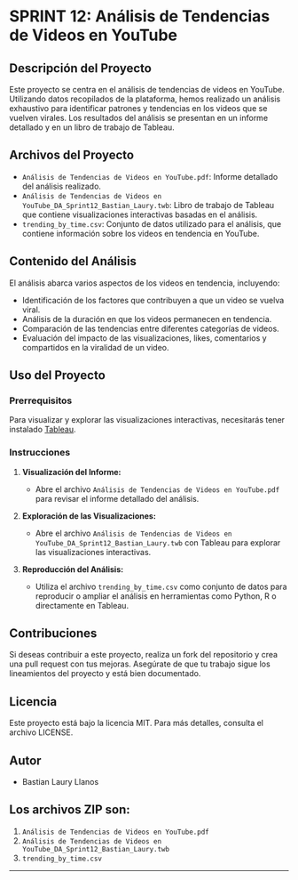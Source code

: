 # SPRINT 12: Análisis de Tendencias de Videos en YouTube

## Descripción del Proyecto

Este proyecto se centra en el análisis de tendencias de videos en YouTube. Utilizando datos recopilados de la plataforma, hemos realizado un análisis exhaustivo para identificar patrones y tendencias en los videos que se vuelven virales. Los resultados del análisis se presentan en un informe detallado y en un libro de trabajo de Tableau.

## Archivos del Proyecto

- `Análisis de Tendencias de Videos en YouTube.pdf`: Informe detallado del análisis realizado.
- `Análisis de Tendencias de Videos en YouTube_DA_Sprint12_Bastian_Laury.twb`: Libro de trabajo de Tableau que contiene visualizaciones interactivas basadas en el análisis.
- `trending_by_time.csv`: Conjunto de datos utilizado para el análisis, que contiene información sobre los videos en tendencia en YouTube.

## Contenido del Análisis

El análisis abarca varios aspectos de los videos en tendencia, incluyendo:

- Identificación de los factores que contribuyen a que un video se vuelva viral.
- Análisis de la duración en que los videos permanecen en tendencia.
- Comparación de las tendencias entre diferentes categorías de videos.
- Evaluación del impacto de las visualizaciones, likes, comentarios y compartidos en la viralidad de un video.

## Uso del Proyecto

### Prerrequisitos

Para visualizar y explorar las visualizaciones interactivas, necesitarás tener instalado [Tableau](https://www.tableau.com/).

### Instrucciones

1. **Visualización del Informe:**
   - Abre el archivo `Análisis de Tendencias de Videos en YouTube.pdf` para revisar el informe detallado del análisis.

2. **Exploración de las Visualizaciones:**
   - Abre el archivo `Análisis de Tendencias de Videos en YouTube_DA_Sprint12_Bastian_Laury.twb` con Tableau para explorar las visualizaciones interactivas.

3. **Reproducción del Análisis:**
   - Utiliza el archivo `trending_by_time.csv` como conjunto de datos para reproducir o ampliar el análisis en herramientas como Python, R o directamente en Tableau.

## Contribuciones

Si deseas contribuir a este proyecto, realiza un fork del repositorio y crea una pull request con tus mejoras. Asegúrate de que tu trabajo sigue los lineamientos del proyecto y está bien documentado.

## Licencia

Este proyecto está bajo la licencia MIT. Para más detalles, consulta el archivo LICENSE.

## Autor

- Bastian Laury Llanos

## Los archivos ZIP son:

1. `Análisis de Tendencias de Videos en YouTube.pdf`
2. `Análisis de Tendencias de Videos en YouTube_DA_Sprint12_Bastian_Laury.twb`
3. `trending_by_time.csv`

---
